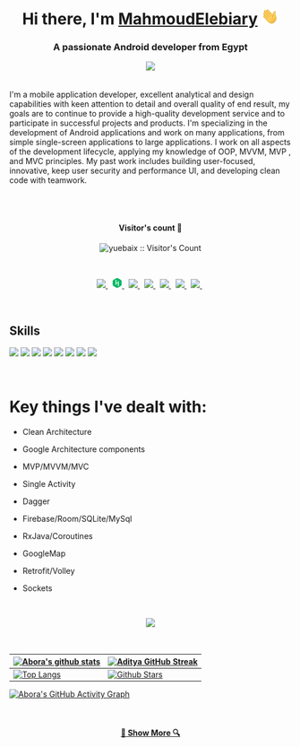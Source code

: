  <!--
 is a ✨ _special_ ✨ repository because its `README.md` (this file) appears on your GitHub profile.
-->

<h1 align="center">Hi there, I'm <a href="https://www.linkedin.com/in/mahmoud-elebiary/" target="_blank" rel="noopener noreferrer">MahmoudElebiary</a> <img src="https://raw.githubusercontent.com/ABSphreak/ABSphreak/master/gifs/Hi.gif" height="30" />

<h3 align="center">
  A passionate Android developer from Egypt

</h3>

 <p id="header" align="center">
  <img src="https://media.giphy.com/media/p4NLw3I4U0idi/giphy.gif" width="200"/>
</p>


<br/> 
I'm a mobile application developer, excellent analytical and design capabilities with keen attention to detail and overall quality of end result, my goals are to continue to provide a high-quality development service and to participate in successful projects and products. I'm specializing in the development of Android applications and work on many applications, from simple single-screen applications to large applications. I work on all aspects of the development lifecycle, applying my knowledge of OOP, MVVM, MVP , and MVC principles. My past work includes building user-focused, innovative, keep user security and performance UI, and developing clean code with teamwork.

<br/><br/>
 
  
<h4 align="center">Visitor's count 👀</h4>
<p align="center"><img src="https://profile-counter.glitch.me/{abora97}/count.svg" alt="yuebaix :: Visitor's Count" /></p>
<br/>

 
 <p align="center">
  <a href="https://www.linkedin.com/in/mahmoud-elebiary/">
   <img src="https://img.icons8.com/color/48/000000/linkedin.png" width="3.5%"/>
    </a><span>&nbsp;</span>
    <a href="https://www.hackerrank.com/mahmoud_elebiary?hr_r=1">
   <img src="https://raw.githubusercontent.com/dev-akshat/archive/main/images/svgs/social_media/hacker_rank.svg" width="3.5%"/>
    </a><span>&nbsp;</span>
   <a href="https://www.facebook.com/MahmoudElebiary97">
   <img src="https://img.icons8.com/color/48/000000/facebook.png" width="3.5%"/>
    </a><span>&nbsp;</span>
  <a href="https://twitter.com/Mahmod_Elebiary">
    <img src="https://img.icons8.com/color/48/000000/twitter.png" width="3.5%"/>
  </a><span>&nbsp;</span>
  <a href="https://www.instagram.com/mahmoud_elebiary/?hl=en">
    <img src="https://img.icons8.com/fluent/48/000000/instagram-new.png" width="3.5%"/>
  </a><span>&nbsp;</span>
  <a href="mailto:mahmod.elebiary@gmail.com">
    <img src="https://img.icons8.com/fluent/48/000000/gmail.png" width="3.5%"/>
  </a><span>&nbsp;</span>
  <a href="https://github.com/abora97">
    <img src="https://img.icons8.com/fluent/48/000000/github.png" width="3.5%"/>
  </a><span>&nbsp;</span>
</p>
 
 <br/>
 
 
 ## Skills 
![](https://img.shields.io/badge/Code-JAVA-informational?style=flat&logo=java&logoColor=white&color=ffffff)
![](https://img.shields.io/badge/Code-kotlin-informational?style=flat&logo=kotlin&logoColor=white&color=ffffff)
![](https://img.shields.io/badge/Code-Android-informational?style=flat&logo=android&logoColor=white&color=ffffff)
![](https://img.shields.io/badge/Code-git-informational?style=flat&logo=git&logoColor=white&color=ffffff)
![](https://img.shields.io/badge/Code-github-informational?style=flat&logo=github&logoColor=white&color=ffffff)
![](https://img.shields.io/badge/Code-firebase-informational?style=flat&logo=firebase&logoColor=white&color=ffffff)
![](https://img.shields.io/badge/Code-gradle-informational?style=flat&logo=gradle&logoColor=white&color=ffffff)
![](https://img.shields.io/badge/Code-postman-informational?style=flat&logo=postman&logoColor=white&color=ffffff)
 
 <br/>
 
 # Key things I've dealt with:
- Clean Architecture
- Google Architecture components
- MVP/MVVM/MVC
- Single Activity
- Dagger
- Firebase/Room/SQLite/MySql
- RxJava/Coroutines
- GoogleMap
- Retrofit/Volley
- Sockets 
 

  <br/>

 <p align="center"><img src="https://mir-s3-cdn-cf.behance.net/project_modules/max_1200/4ff07986208593.5d9a654e92f36.gif" /></p>

 
  <br>
  
| [![Abora's github stats](https://github-readme-stats.vercel.app/api?username=abora97&show_icons=true&theme=tokyonight)](https://github.com/abora97?tab=repositories) | [![Aditya GitHub Streak](https://github-readme-streak-stats.herokuapp.com/?user=abora97&theme=tokyonight)](https://github.com/abora97?tab=repositories) |
| --- | --- |
| [![Top Langs](https://github-readme-stats.vercel.app/api/top-langs/?username=abora97&theme=tokyonight)](https://github.com/abora97?tab=repositories) | [![Github Stars](https://github-readme-stats.vercel.app/api?username=abora97&show_icons=true&locale=en&count_private=true&hide_rank=true&custom_title=My%20GitHub%20Stats&disable_animations=true&theme=tokyonight)](https://github.com/abora97?tab=repositories) |

[![Abora's GitHub Activity Graph](https://activity-graph.herokuapp.com/graph?username=abora97)](https://github.com/abora97?tab=repositories)


<br>

 
 <h4 align="center">
  <a href="https://github.com/noor1yasser9?tab=repositories" title="Show Repositories">🔎 Show More 🔍</a>
</h4>
 
